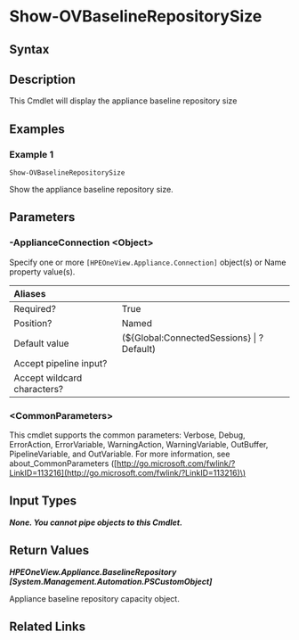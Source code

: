 ﻿---
description: View appliance basline repository size.
---

# Show-OVBaselineRepositorySize

## Syntax

## Description

This Cmdlet will display the appliance baseline repository size

## Examples

###  Example 1 

```text
Show-OVBaselineRepositorySize
```

Show the appliance baseline repository size.

## Parameters

### -ApplianceConnection &lt;Object&gt;

Specify one or more `[HPEOneView.Appliance.Connection]` object(s) or Name property value(s).

| Aliases |  |
| :--- | :--- |
| Required? | True |
| Position? | Named |
| Default value | (${Global:ConnectedSessions} &vert; ? Default) |
| Accept pipeline input? |  |
| Accept wildcard characters? |  |

### &lt;CommonParameters&gt;

This cmdlet supports the common parameters: Verbose, Debug, ErrorAction, ErrorVariable, WarningAction, WarningVariable, OutBuffer, PipelineVariable, and OutVariable. For more information, see about\_CommonParameters \([http://go.microsoft.com/fwlink/?LinkID=113216](http://go.microsoft.com/fwlink/?LinkID=113216)\)

## Input Types

_**None. You cannot pipe objects to this Cmdlet.**_

## Return Values

_**HPEOneView.Appliance.BaselineRepository [System.Management.Automation.PSCustomObject]**_

Appliance baseline repository capacity object.

## Related Links

